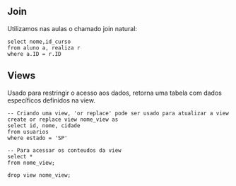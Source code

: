 ## Join
Utilizamos nas aulas o chamado join natural:
```mysql
select nome,id_curso
from aluno a, realiza r
where a.ID = r.ID
```
## Views
Usado para restringir o acesso aos dados, retorna uma tabela com dados específicos definidos na view.
```mysql
-- Criando uma view, 'or replace' pode ser usado para atualizar a view
create or replace view nome_view as
select id, nome, cidade
from usuarios
where estado = 'SP'

-- Para acessar os conteudos da view
select * 
from nome_view;

drop view nome_view;
```